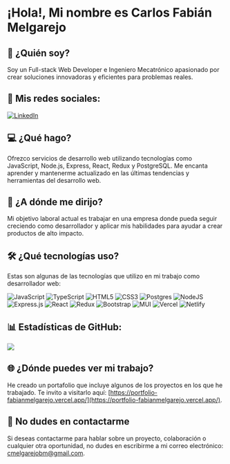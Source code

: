 # ¡Hola!, Mi nombre es Carlos Fabián Melgarejo

## 👋 ¿Quién soy?

Soy un Full-stack Web Developer e Ingeniero Mecatrónico apasionado por crear soluciones innovadoras y eficientes para problemas reales.

## 🤝 Mis redes sociales:
[![LinkedIn](https://img.shields.io/badge/LinkedIn-%230077B5.svg?logo=linkedin&logoColor=white)](https://linkedin.com/in/cmelgarejobm/) 

## 💻 ¿Qué hago?

Ofrezco servicios de desarrollo web utilizando tecnologías como JavaScript, Node.js, Express, React, Redux y PostgreSQL. Me encanta aprender y mantenerme actualizado en las últimas tendencias y herramientas del desarrollo web.

## 🚀 ¿A dónde me dirijo?

Mi objetivo laboral actual es trabajar en una empresa donde pueda seguir creciendo como desarrollador y aplicar mis habilidades para ayudar a crear productos de alto impacto.

## 🛠 ¿Qué tecnologías uso?

Estas son algunas de las tecnologías que utilizo en mi trabajo como desarrollador web:

![JavaScript](https://img.shields.io/badge/javascript-%23323330.svg?style=for-the-badge&logo=javascript&logoColor=%23F7DF1E) ![TypeScript](https://img.shields.io/badge/typescript-%23007ACC.svg?style=for-the-badge&logo=typescript&logoColor=white) ![HTML5](https://img.shields.io/badge/html5-%23E34F26.svg?style=for-the-badge&logo=html5&logoColor=white) ![CSS3](https://img.shields.io/badge/css3-%231572B6.svg?style=for-the-badge&logo=css3&logoColor=white) ![Postgres](https://img.shields.io/badge/postgres-%23316192.svg?style=for-the-badge&logo=postgresql&logoColor=white)  ![NodeJS](https://img.shields.io/badge/node.js-6DA55F?style=for-the-badge&logo=node.js&logoColor=white) ![Express.js](https://img.shields.io/badge/express.js-%23404d59.svg?style=for-the-badge&logo=express&logoColor=%2361DAFB) ![React](https://img.shields.io/badge/react-%2320232a.svg?style=for-the-badge&logo=react&logoColor=%2361DAFB) ![Redux](https://img.shields.io/badge/redux-%23593d88.svg?style=for-the-badge&logo=redux&logoColor=white) ![Bootstrap](https://img.shields.io/badge/bootstrap-%23563D7C.svg?style=for-the-badge&logo=bootstrap&logoColor=white) ![MUI](https://img.shields.io/badge/MUI-%230081CB.svg?style=for-the-badge&logo=material-ui&logoColor=white) ![Vercel](https://img.shields.io/badge/vercel-%23000000.svg?style=for-the-badge&logo=vercel&logoColor=white) ![Netlify](https://img.shields.io/badge/netlify-%23000000.svg?style=for-the-badge&logo=netlify&logoColor=#00C7B7)

## 📊 Estadísticas de GitHub:
![](https://github-readme-streak-stats.herokuapp.com/?user=fabianbm15&theme=dark&hide_border=false)

## 🌐 ¿Dónde puedes ver mi trabajo?

He creado un portafolio que incluye algunos de los proyectos en los que he trabajado. Te invito a visitarlo aquí: [https://portfolio-fabianmelgarejo.vercel.app/](https://portfolio-fabianmelgarejo.vercel.app/).

## 📧 No dudes en contactarme

Si deseas contactarme para hablar sobre un proyecto, colaboración o cualquier otra oportunidad, no dudes en escribirme a mi correo electrónico: cmelgarejobm@gmail.com.
